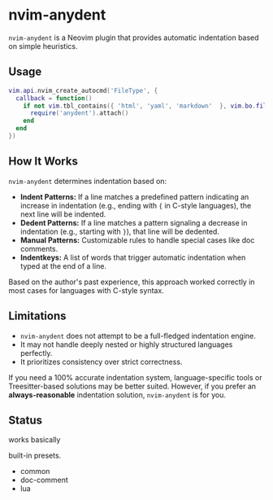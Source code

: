 # nvim-anydent

`nvim-anydent` is a Neovim plugin that provides automatic indentation based on simple heuristics.

## Usage
```lua
vim.api.nvim_create_autocmd('FileType', {
  callback = function()
    if not vim.tbl_contains({ 'html', 'yaml', 'markdown'  }, vim.bo.filetype) then
      require('anydent').attach()
    end
  end
})
```

## How It Works

`nvim-anydent` determines indentation based on:

- **Indent Patterns:** If a line matches a predefined pattern indicating an increase in indentation (e.g., ending with `{` in C-style languages), the next line will be indented.
- **Dedent Patterns:** If a line matches a pattern signaling a decrease in indentation (e.g., starting with `}`), that line will be dedented.
- **Manual Patterns:** Customizable rules to handle special cases like doc comments.
- **Indentkeys:** A list of words that trigger automatic indentation when typed at the end of a line.

Based on the author's past experience, this approach worked correctly in most cases for languages with C-style syntax.

## Limitations

- `nvim-anydent` does not attempt to be a full-fledged indentation engine.
- It may not handle deeply nested or highly structured languages perfectly.
- It prioritizes consistency over strict correctness.

If you need a 100% accurate indentation system, language-specific tools or Treesitter-based solutions may be better suited. However, if you prefer an **always-reasonable** indentation solution, `nvim-anydent` is for you.

## Status

works basically

built-in presets.
  - common
  - doc-comment
  - lua

